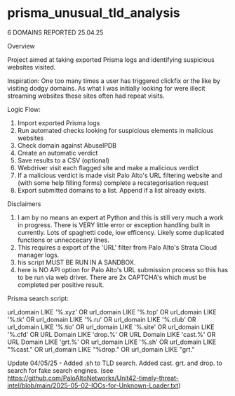 # prisma_unusual_tld_analysis
6 DOMAINS REPORTED 25.04.25

Overview

Project aimed at taking exported Prisma logs and identifying suspicious websites visited.

Inspiration:
One too many times a user has triggered clickfix or the like by visiting dodgy domains. As what I was initially looking for were illecit streaming websites these sites often had repeat visits.

Logic Flow:
1. Import exported Prisma logs
2. Run automated checks looking for suspicious elements in malicious websites
3. Check domain against AbuseIPDB
4. Create an automatic verdict
5. Save results to a CSV
   (optional)
6. Webdriver visit each flagged site and make a malicious verdict
7. If a malicious verdict is made visit Palo Alto's URL filtering website and (with some help filling forms) complete a recategorisation request
8. Export submitted domains to a list. Append if a list already exists.

Disclaimers
1. I am by no means an expert at Python and this is still very much a work in progress. There is VERY little error or exception handling built in currently. Lots of spaghetti code, low efficency. Likely some duplicated functions or unneccecary lines.
2.  This requires a export of the 'URL' filter from Palo Alto's Strata Cloud manager logs.
3.  his script MUST BE RUN IN A SANDBOX. 
4.  here is NO API option for Palo Alto's URL submission process so this has to be run via web driver. There are 2x CAPTCHA's which must be completed per positive result. 

Prisma search script:

url_domain LIKE '%.xyz' OR url_domain LIKE '%.top' OR url_domain LIKE '%.tk' OR url_domain LIKE '%.ru' OR url_domain LIKE '%.club' OR url_domain LIKE '%.tio' OR url_domain LIKE '%.site' OR url_domain LIKE '%.cfd'  OR URL Domain LIKE 'drop.%' OR URL Domain LIKE 'cast.%' OR URL Domain LIKE 'grt.%' OR url_domain LIKE '%.sh' OR url_domain LIKE "%cast." OR url_domain LIKE "%drop." OR url_domain LIKE "grt."

Update 04/05/25 - Added .sh to TLD search. Added cast. grt. and drop. to search for fake search engines. (see https://github.com/PaloAltoNetworks/Unit42-timely-threat-intel/blob/main/2025-05-02-IOCs-for-Unknown-Loader.txt)
